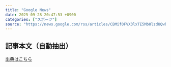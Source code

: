 ```yaml
---
title: "Google News"
date: 2025-09-28 20:47:53 +0900
categories: ["スポーツ"]
source: "https://news.google.com/rss/articles/CBMif0FVX3lxTE5Mb0lzdUQwbXNvOGo1SUdqcFBvZlZqUFQ0S3BwS0F2TWhqNEpFNXFhSGRIcUpBR2k2U3RBMG1SanBJSGlPcHRIYmtFc0Vpbm5JcDV3b1hldEJ1VzV3ell4TDhJNHRfclBsWjA5SUJScU9DSVNMTXV6dnlZckpZVkU?oc=5"
---
```


## 記事本文（自動抽出）
<body class="y0K44d EA71Tc" id="readabilityBody"></body>

[出典はこちら](https://news.google.com/rss/articles/CBMif0FVX3lxTE5Mb0lzdUQwbXNvOGo1SUdqcFBvZlZqUFQ0S3BwS0F2TWhqNEpFNXFhSGRIcUpBR2k2U3RBMG1SanBJSGlPcHRIYmtFc0Vpbm5JcDV3b1hldEJ1VzV3ell4TDhJNHRfclBsWjA5SUJScU9DSVNMTXV6dnlZckpZVkU?oc=5)
